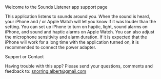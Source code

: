 Welcome to the Sounds Listener app support page

This application listens to sounds around you. When the sound is heard, your iPhone and / or Apple Watch will let you know if it was louder than the setting. You can set up iPhone to turn on haptic, light, sound alarms on iPhone, and sound and haptic alarms on Apple Watch. You can also adjust the microphone sensitivity and alarm duration. If it is expected that the iPhone will work for a long time with the application turned on, it is recommended to connect the power adapter.

Support or Contact

Having trouble with this app? Please send your questions, comments and feedback to: snorring.albert@gmail.com
